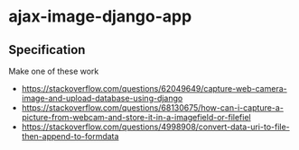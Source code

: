 # ajax-image-django-app

## Specification

Make one of these work

- https://stackoverflow.com/questions/62049649/capture-web-camera-image-and-upload-database-using-django
- https://stackoverflow.com/questions/68130675/how-can-i-capture-a-picture-from-webcam-and-store-it-in-a-imagefield-or-filefiel
- https://stackoverflow.com/questions/4998908/convert-data-uri-to-file-then-append-to-formdata